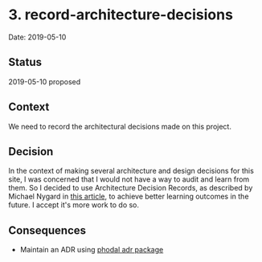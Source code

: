 # 3. record-architecture-decisions

Date: 2019-05-10

## Status

2019-05-10 proposed

## Context

We need to record the architectural decisions made on this project.

## Decision

In the context of making several architecture and design decisions for this site, I was concerned that I would not have a way to audit and learn from them. So I decided to use Architecture Decision Records, as described by Michael Nygard in [this article][1], to achieve better learning outcomes in the future. I accept it's more work to do so.

## Consequences

* Maintain an ADR using [phodal adr package][2]

[1]:http://thinkrelevance.com/blog/2011/11/15/documenting-architecture-decisions
[2]:https://github.com/phodal/adr
